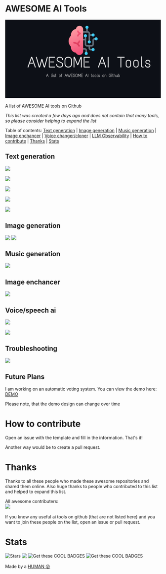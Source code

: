 # AWESOME AI Tools

![Banner](https://raw.githubusercontent.com/JMcrafter26/awesome-ai-tools/main/.github/banner.jpg)

A list of AWESOME AI tools on Github

*This list was created a few days ago and does not contain that many tools, so please consider helping to expand the list*

<div>Table of contents: <a href="#text-generation">Text generation</a> | <a href="#image-generation">Image generation</a> | <a href="#music-generation">Music generation</a> | <a href="#image-enchancer">Image enchancer</a> | <a href="#voice-changercloner">Voice changer/cloner</a> | <a href="#troubleshooting">LLM Observability</a> | <a href="#how-to-contribute">How to contribute</a> | <a href="#thanks">Thanks</a> | <a href="#stats">Stats</a></div> 


## Text generation

<a href="https://github.com/nomic-ai/gpt4all" ><img src="https://opengraph.githubassets.com/727/nomic-ai/gpt4all" ></a>

<a href="https://github.com/cocktailpeanut/dalai" ><img src="https://opengraph.githubassets.com/727/cocktailpeanut/dalai" ></a>

<a href="https://github.com/Torantulino/Auto-GPT" ><img src="https://opengraph.githubassets.com/727/Torantulino/Auto-GPT" ></a>

<a href="[URL](https://github.com/imartinez/privateGPT)" ><img src="https://opengraph.githubassets.com/R4ND0MSTR1NG/imartinez/privateGPT" ></a>

<a href="https://github.com/reworkd/AgentGPT" ><img src="https://opengraph.githubassets.com/727/reworkd/AgentGPT" ></a>

## Image generation 

<a href="https://github.com/CompVis/stable-diffusion" ><img src="https://opengraph.githubassets.com/727/CompVis/stable-diffusion" ></a>
<a href="[URL](https://github.com/Stability-AI/StableStudio)" ><img src="https://opengraph.githubassets.com/R4ND0MSTR1NG/Stability-AI/StableStudio" ></a>

## Music generation

<a href="https://github.com/openai/jukebox" ><img src="https://opengraph.githubassets.com/727/openai/jukebox" ></a>

## Image enchancer

<a href="https://github.com/xinntao/Real-ESRGAN" ><img src="https://opengraph.githubassets.com/727/xinntao/Real-ESRGAN" ></a>

## Voice/speech ai

<a href="https://github.com/CorentinJ/Real-Time-Voice-Cloning"><img src="https://opengraph.githubassets.com/727/CorentinJ/Real-Time-Voice-Cloning"></a>

<a href="https://github.com/AIGC-Audio/AudioGPT" ><img src="https://opengraph.githubassets.com/727/AIGC-Audio/AudioGPT" ></a>

## Troubleshooting

<a href="https://github.com/Arize-ai/phoenix"><img src="https://opengraph.githubassets.com/727/Arize-ai/phoenix"></a>

## Future Plans

I am working on an automatic voting system. You can view the demo here: [DEMO](https://jmcrafter26.github.io/awesome-ai-tools/list/)

Please note, that the demo design can change over time

# How to contribute

Open an issue with the template and fill in the information. That's it! 

Another way would be to create a pull request.

# Thanks

Thanks to all these people who made these awesome repositories and shared them online.
Also huge thanks to people who contributed to this list and helped to expand this list.

All awesome contributers:
<br/>
<a href="https://github.com/JMcrafter26/awesome-ai-tools/graphs/contributors">
  <img src="https://contrib.rocks/image?repo=JMcrafter26/awesome-ai-tools&lol" />
</a>

If you know any useful ai tools on github (that are not listed here) and you want to join these people on the list, open an issue or pull request.

# Stats

<a href="https://github.com/JMcrafter26/awesome-ai-tools/stargazers" target="_blank"><img src="https://api.jm26.net/badge/beta?url=https://shields.io/github/stars/jmcrafter26/awesome-ai-tools.json&color=FFDB2D&label=Stars" height="20px" alt="Stars " style="display: inline-block; vertical-align: middle;"></a>
<a href="https://github.com/JMcrafter26/awesome-ai-tools/graphs/contributors" target="_blank"><img src="https://api.jm26.net/badge/beta?url=https://img.shields.io/github/contributors/jmcrafter26/awesome-ai-tools.json&color=blue&format=cap" height="20px" style="display: inline-block; vertical-align: middle;"></a>
<img src="https://api.jm26.net/badge/beta.php?url=https://api.countapi.xyz/hit/jmcrafter26/ai-tools-list.json&label=Repo%20visits&color=green" height="20px" alt="Get these COOL BADGES" style="display: inline-block; vertical-align: middle;">
<a href="https://github.com/JMcrafter26/php-badges" target="_blank"><img src="https://api.jm26.net/badge/beta?g&label=Get%20these&icon=f41b&message=COOL%20BADGES&color=de4ff4" height="20px" alt="Get these COOL BADGES" style="display: inline-block; vertical-align: middle;"></a>

Made by a [HUMAN 😵](https://github.com/JMcrafter26)

